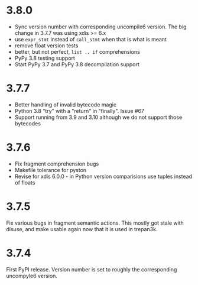 3.8.0
=====

* Sync version number with corresponding uncompile6 version. The big change in 3.7.7 was using xdis >= 6.x
* use `expr_stmt` instead of `call_stmt` when that is what is meant
* remove float version tests
* better, but not perfect, `list .. if` comprehensions
* PyPy 3.8 testing support
* Start PyPy 3.7 and PyPy 3.8 decompilation support


3.7.7
=====

* Better handling of invalid bytecode magic
* Python 3.8 "try" with a "return" in "finally". Issue #67
* Support running from 3.9 and 3.10 although we do not support those bytecodes

3.7.6
=====

* Fix fragment comprehension bugs
* Makefile tolerance for pyston
* Revise for xdis 6.0.0 - in  Python version comparisions use tuples instead of floats

3.7.5
=====

Fix various bugs in fragment semantic actions. This mostly got stale with disuse, and make usable again now that it is used in trepan3k.


3.7.4
=====

First PyPI release. Version number is set to roughly the corresponding uncompyle6 version.

